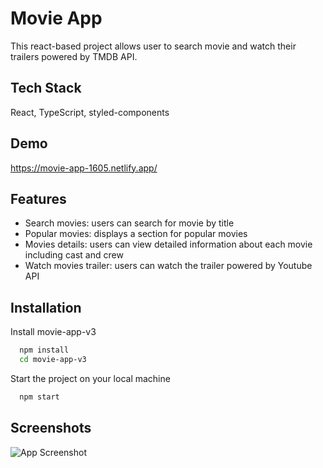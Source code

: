 
# Movie App

This react-based project allows user to search movie and watch their trailers powered by TMDB API. 


## Tech Stack

React, TypeScript, styled-components


## Demo

https://movie-app-1605.netlify.app/


## Features

- Search movies: users can search for movie by title
- Popular movies: displays a section for popular movies
- Movies details: users can view detailed information about each movie including cast and crew
- Watch movies trailer: users can watch the trailer powered by Youtube API


## Installation

Install movie-app-v3
```bash
  npm install
  cd movie-app-v3
```

Start the project on your local machine
```bash
  npm start
```
    
## Screenshots

![App Screenshot](https://i.ibb.co/ZYwLFsS/movie-app-v3.jpg)

